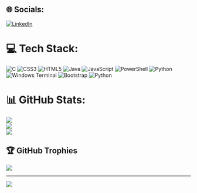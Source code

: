 
## 🌐 Socials:
[![LinkedIn](https://img.shields.io/badge/LinkedIn-%230077B5.svg?logo=linkedin&logoColor=white)](https://linkedin.com/in/lucas-peixoto-p/) 

# 💻 Tech Stack:
![C](https://img.shields.io/badge/c-%2300599C.svg?style=plastic&logo=c&logoColor=white) ![CSS3](https://img.shields.io/badge/css3-%231572B6.svg?style=plastic&logo=css3&logoColor=white) ![HTML5](https://img.shields.io/badge/html5-%23E34F26.svg?style=plastic&logo=html5&logoColor=white) ![Java](https://img.shields.io/badge/java-%23ED8B00.svg?style=plastic&logo=openjdk&logoColor=white) ![JavaScript](https://img.shields.io/badge/javascript-%23323330.svg?style=plastic&logo=javascript&logoColor=%23F7DF1E) ![PowerShell](https://img.shields.io/badge/PowerShell-%235391FE.svg?style=plastic&logo=powershell&logoColor=white) ![Python](https://img.shields.io/badge/python-3670A0?style=plastic&logo=python&logoColor=ffdd54) ![Windows Terminal](https://img.shields.io/badge/Windows%20Terminal-%234D4D4D.svg?style=plastic&logo=windows-terminal&logoColor=white) ![Bootstrap](https://img.shields.io/badge/bootstrap-%238511FA.svg?style=plastic&logo=bootstrap&logoColor=white) ![Python](https://img.shields.io/badge/python-3670A0?style=plastic&logo=python&logoColor=ffdd54)
# 📊 GitHub Stats:
![](https://github-readme-stats.vercel.app/api?username=Lucas-Peixoto-Pereira&theme=tokyonight&hide_border=false&include_all_commits=true&count_private=true)<br/>
![](https://github-readme-streak-stats.herokuapp.com/?user=Lucas-Peixoto-Pereira&theme=tokyonight&hide_border=false)<br/>
![](https://github-readme-stats.vercel.app/api/top-langs/?username=Lucas-Peixoto-Pereira&theme=tokyonight&hide_border=false&include_all_commits=true&count_private=true&layout=compact)

## 🏆 GitHub Trophies
![](https://github-profile-trophy.vercel.app/?username=Lucas-Peixoto-Pereira&theme=radical&no-frame=false&no-bg=false&margin-w=4)

---
[![](https://visitcount.itsvg.in/api?id=Lucas-Peixoto-Pereira&icon=0&color=0)](https://visitcount.itsvg.in)

<!-- Proudly created with GPRM ( https://gprm.itsvg.in ) -->
